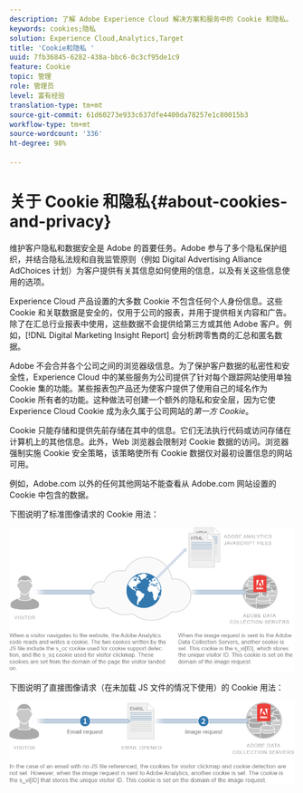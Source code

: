 ```yaml
---
description: 了解 Adobe Experience Cloud 解决方案和服务中的 Cookie 和隐私。
keywords: cookies;隐私
solution: Experience Cloud,Analytics,Target
title: 'Cookie和隐私 '
uuid: 7fb36845-6282-438a-bbc6-0c3cf95de1c9
feature: Cookie
topic: 管理
role: 管理员
level: 富有经验
translation-type: tm+mt
source-git-commit: 61d60273e933c637dfe4400da78257e1c80015b3
workflow-type: tm+mt
source-wordcount: '336'
ht-degree: 98%

---
```



# 关于 Cookie 和隐私{#about-cookies-and-privacy}

维护客户隐私和数据安全是 Adobe 的首要任务。Adobe 参与了多个隐私保护组织，并结合隐私法规和自我监管原则（例如 Digital Advertising Alliance AdChoices 计划）为客户提供有关其信息如何使用的信息，以及有关这些信息使用的选项。

Experience Cloud 产品设置的大多数 Cookie 不包含任何个人身份信息。这些 Cookie 和关联数据是安全的，仅用于公司的报表，并用于提供相关内容和广告。除了在汇总行业报表中使用，这些数据不会提供给第三方或其他 Adobe 客户。例如，[!DNL Digital Marketing Insight Report] 会分析跨零售商的汇总和匿名数据。

Adobe 不会合并各个公司之间的浏览器级信息。为了保护客户数据的私密性和安全性，Experience Cloud 中的某些服务为公司提供了针对每个跟踪网站使用单独 Cookie 集的功能。某些报表包产品还为使客户提供了使用自己的域名作为 Cookie 所有者的功能。这种做法可创建一个额外的隐私和安全层，因为它使 Experience Cloud Cookie 成为永久属于公司网站的&#x200B;*第一方 Cookie*。

Cookie 只能存储和提供先前存储在其中的信息。它们无法执行代码或访问存储在计算机上的其他信息。此外，Web 浏览器会限制对 Cookie 数据的访问。浏览器强制实施 Cookie 安全策略，该策略使所有 Cookie 数据仅对最初设置信息的网站可用。

例如，Adobe.com 以外的任何其他网站不能查看从 Adobe.com 网站设置的 Cookie 中包含的数据。

下图说明了标准图像请求的 Cookie 用法：

![](assets/CookiesProcessGraphic-01.png)

下图说明了直接图像请求（在未加载 JS 文件的情况下使用）的 Cookie 用法：

![](assets/CookiesProcessGraphic2.png)

